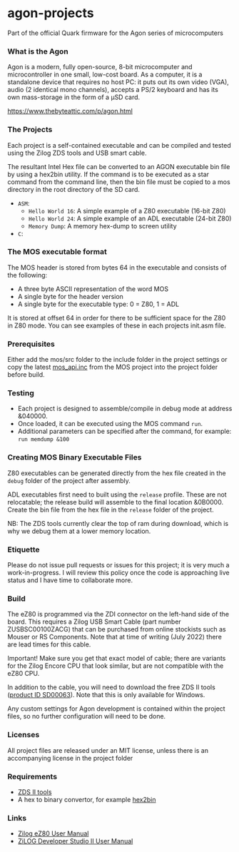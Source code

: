 # agon-projects

Part of the official Quark firmware for the Agon series of microcomputers

### What is the Agon

Agon is a modern, fully open-source, 8-bit microcomputer and microcontroller in one small, low-cost board. As a computer, it is a standalone device that requires no host PC: it puts out its own video (VGA), audio (2 identical mono channels), accepts a PS/2 keyboard and has its own mass-storage in the form of a µSD card.

https://www.thebyteattic.com/p/agon.html

### The Projects

Each project is a self-contained executable and can be compiled and tested using the Zilog ZDS tools and USB smart cable.

The resultant Intel Hex file can be converted to an AGON executable bin file by using a hex2bin utility. If the command is to be executed as a star command from the command line, then the bin file must be copied to a mos directory in the root directory of the SD card.

- `ASM`:
	- `Hello World 16`: A simple example of a Z80 executable (16-bit Z80)
	- `Hello World 24`: A simple example of an ADL executable (24-bit Z80)
	- `Memory Dump`: A memory hex-dump to screen utility 
- `C`:

### The MOS executable format

The MOS header is stored from bytes 64 in the executable and consists of the following:

- A three byte ASCII representation of the word MOS
- A single byte for the header version
- A single byte for the executable type: 0 = Z80, 1 = ADL

It is stored at offset 64 in order for there to be sufficient space for the Z80 in Z80 mode. You can see examples of these in each projects init.asm file.

### Prerequisites

Either add the mos/src folder to the include folder in the project settings or copy the latest [mos_api.inc](https://github.com/breakintoprogram/agon-mos/blob/main/src/mos_api.inc) from the MOS project into the project folder before build.

### Testing

- Each project is designed to assemble/compile in debug mode at address &040000.
- Once loaded, it can be executed using the MOS command `run`.
- Additional parameters can be specified after the command, for example: `run memdump &100`

### Creating MOS Binary Executable Files

Z80 executables can be generated directly from the hex file created in the `debug` folder of the project after assembly.

ADL executables first need to built using the `release` profile. These are not relocatable; the release build will assemble to the final location &0B0000. Create the bin file from the hex file in the `release` folder of the project. 

NB: The ZDS tools currently clear the top of ram during download, which is why we debug them at a lower memory location.

### Etiquette

Please do not issue pull requests or issues for this project; it is very much a work-in-progress.
I will review this policy once the code is approaching live status and I have time to collaborate more.

### Build

The eZ80 is programmed via the ZDI connector on the left-hand side of the board. This requires a Zilog USB Smart Cable (part number ZUSBSC00100ZACG) that can be purchased from online stockists such as Mouser or RS Components. Note that at time of writing (July 2022) there are lead times for this cable.

Important! Make sure you get that exact model of cable; there are variants for the Zilog Encore CPU that look similar, but are not compatible with the eZ80 CPU.

In addition to the cable, you will need to download the free ZDS II tools ([product ID SD00063](https://zilog.com/index.php?option=com_zcm&task=view&soft_id=38&Itemid=74)). Note that this is only available for Windows.

Any custom settings for Agon development is contained within the project files, so no further configuration will need to be done.

### Licenses

All project files are released under an MIT license, unless there is an accompanying license in the project folder

### Requirements

- [ZDS II tools](https://zilog.com/index.php?option=com_zcm&task=view&soft_id=38&Itemid=74)
- A hex to binary convertor, for example [hex2bin](https://hex2bin.sourceforge.net)

### Links

- [Zilog eZ80 User Manual](http://www.zilog.com/docs/um0077.pdf)
- [ZiLOG Developer Studio II User Manual](http://www.zilog.com/docs/devtools/um0144.pdf)